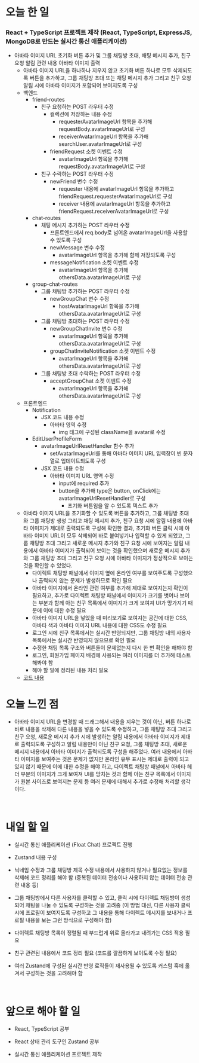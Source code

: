 # 오늘 한 일

### React + TypeScript 프로젝트 제작 (React, TypeScript, ExpressJS, MongoDB로 만드는 실시간 통신 애플리케이션)

- 아바타 이미지 URL 초기화 버튼 추가 및 그룹 채팅방 초대, 채팅 메시지 추가, 친구 요청 알림 관련 내용 아바타 이미지 출력
  - 아바타 이미지 URL을 하나하나 지우지 않고 초기화 버튼 하나로 모두 삭제되도록 버튼을 추가하고, 그룹 채팅방 초대 또는 채팅 메시지 추가 그리고 친구 요청 알림 시에 아바타 이미지가 포함되어 보여지도록 구성
  - 백엔드
    - friend-routes
      - 친구 요청하는 POST 라우터 수정
        - 컬렉션에 저장하는 내용 수정
          - requesterAvatarImageUrl 항목을 추가해 requestBody.avatarImageUrl로 구성
          - receiverAvatarImageUrl 항목을 추가해 searchUser.avatarImageUrl로 구성
        - friendRequest 소켓 이벤트 수정
          - avatarImageUrl 항목을 추가해 requestBody.avatarImageUrl로 구성
      - 친구 수락하는 POST 라우터 수정
        - newFriend 변수 수정
          - requester 내용에 avatarImageUrl 항목을 추가하고 friendRequest.requesterAvatarImageUrl로 구성
          - receiver 내용에 avatarImageUrl 항목을 추가하고 friendRequest.receiverAvatarImageUrl로 구성
    - chat-routes
      - 채팅 메시지 추가하는 POST 라우터 수정
        - 프론트엔드에서 req.body로 넘어온 avatarImageUrl을 사용할 수 있도록 구성
        - newMessage 변수 수정
          - avatarImageUrl 항목을 추가해 함께 저장되도록 구성
        - messageNotification 소켓 이벤트 수정
          - avatarImageUrl 항목을 추가해 othersData.avatarImageUrl로 구성
    - group-chat-routes
      - 그룹 채팅방 추가하는 POST 라우터 수정
        - newGroupChat 변수 수정
          - hostAvatarImageUrl 항목을 추가해 othersData.avatarImageUrl로 구성
      - 그룹 채팅방 초대하는 POST 라우터 수정
        - newGroupChatInvite 변수 수정
          - avatarImageUrl 항목을 추가해 othersData.avatarImageUrl로 구성
        - groupChatInviteNotification 소켓 이벤트 수정
          - avatarImageUrl 항목을 추가해 othersData.avatarImageUrl로 구성
      - 그룹 채팅방 초대 수락하는 POST 라우터 수정
        - acceptGroupChat 소켓 이벤트 수정
          - avatarImageUrl 항목을 추가해 othersData.avatarImageUrl로 구성
  - 프론트엔드
    - Notification
      - JSX 코드 내용 수정
        - 아바타 영역 수정
          - img 태그에 구성된 className을 avatar로 수정
    - EditUserProfileForm
      - avatarImageUrlResetHandler 함수 추가
        - setAvatarImageUrl를 통해 아바타 이미지 URL 입력창이 빈 문자열로 업데이트되도록 구성
      - JSX 코드 내용 수정
        - 아바타 이미지 URL 영역 수정
          - input에 required 추가
          - button을 추가해 type은 button, onClick에는 avatarImageUrlResetHandler로 구성
            - 초기화 버튼임을 알 수 있도록 텍스트 추가
  - 아바타 이미지 URL을 초기화할 수 있도록 버튼을 추가하고, 그룹 채팅방 초대와 그룹 채팅방 생성 그리고 채팅 메시지 추가, 친구 요청 시에 알림 내용에 아바타 이미지가 제대로 출력되도록 구성해 확인한 결과, 초기화 버튼 클릭 시에 아바타 이미지 URL이 모두 삭제되어 바로 붙여넣기나 입력할 수 있게 되었고, 그룹 채팅방 초대 그리고 새로운 메시지 추가와 친구 요청 시에 보여지는 알림 내용에서 아바타 이미지가 출력되어 보이는 것을 확인했으며 새로운 메시지 추가와 그룹 채팅방 초대 그리고 친구 요청 시에 아바타 이미지가 정상적으로 보이는 것을 확인할 수 있었다.
    - 다이렉트 채팅방 패널에서 이미지 옆에 온라인 여부를 보여주도록 구성했으나 출력되지 않는 문제가 발생하므로 확인 필요
    - 아바타 이미지에서 온라인 관련 여부를 추가해 제대로 보여지는지 확인이 필요하고, 추가로 다이렉트 채팅방 패널에서 이미지가 크기를 벗어나 보이는 부분과 함께 아는 친구 목록에서 이미지가 크게 보여져 UI가 망가지기 때문에 이에 대한 수정 필요
    - 아바타 이미지 URL을 넣었을 때 미리보기로 보여지는 공간에 대한 CSS, 아바타 색과 아바타 이미지 URL 내용에 대한 CSS도 수정 필요
    - 로그인 시에 친구 목록에서는 실시간 반영되지만, 그룹 채팅방 내의 사용자 목록에서는 실시간 반영되지 않으므로 확인 필요
    - 수정한 채팅 목록 구조와 버튼들이 문제없는지 다시 한 번 확인을 해봐야 함
    - 로그인, 회원가입 페이지 배경에 사용되는 여러 이미지를 더 추가해 테스트해봐야 함
    - 해야 할 일에 정리된 내용 처리 필요
  - [코드 내용](https://github.com/jeongsangtae/float-chat/commit/dca2af4c58917ed9fd841443978b5d461ebd78dc)

# 오늘 느낀 점

- 아바타 이미지 URL을 변경할 때 드래그해서 내용을 지우는 것이 아닌, 버튼 하나로 바로 내용을 삭제해 다른 내용을 넣을 수 있도록 수정하고, 그룹 채팅방 초대 그리고 친구 요청, 새로운 메시지 추가 시에 발생하는 알림 내용에서 아바타 이미지가 제대로 출력되도록 구성하고 알림 내용만이 아닌 친구 요청, 그룹 채팅방 초대, 새로운 메시지 내용에서 아바타 이미지가 출력되도록 구성을 해주었다. 여러 내용에서 아바타 이미지를 보여주는 것은 문제가 없지만 온라인 유무 표시는 제대로 출력이 되고 있지 않기 때문에 이에 대한 수정을 해야 하고, 다이렉트 채팅방 패널에서 아바타 헤더 부분의 이미지가 크게 보여져 UI를 망치는 것과 함께 아는 친구 목록에서 이미지가 원본 사이즈로 보여지는 문제 등 여러 문제에 대해서 추가로 수정해 처리할 생각이다.

<br />

# 내일 할 일

- 실시간 통신 애플리케이션 (Float Chat) 프로젝트 진행

- Zustand 내용 구성

- 닉네임 수정과 그룹 채팅방 제목 수정 내용에서 사용하지 않거나 필요없는 정보를 삭제해 코드 정리를 해야 함 (중복된 데이터 전송이나 사용하지 않는 데이터 전송 관련 내용 등)

- 그룹 채팅방에서 다른 사용자를 클릭할 수 있고, 클릭 시에 다이렉트 채팅방이 생성되어 채팅을 나눌 수 있도록 구성하는 것을 고려중 (이 방법 대신, 다른 사용자 클릭 시에 프로필이 보여지도록 구성하고 그 내용을 통해 다이렉트 메시지를 보내거나 프로필 내용을 보는 그런 방식으로 구성해야 함)

- 다이렉트 채팅방 목록이 정렬될 때 부드럽게 위로 올라가고 내려가는 CSS 적용 필요

- 친구 관련된 내용에서 코드 정리 필요 (코드를 깔끔하게 보이도록 수정 필요)

- 여러 Zustand에 구성된 실시간 반영 로직들이 재사용될 수 있도록 커스텀 훅에 옮겨서 구성하는 것을 고려해야 함

<br />

# 앞으로 해야 할 일

- React, TypeScript 공부

- React 상태 관리 도구인 Zustand 공부

- 실시간 통신 애플리케이션 프로젝트 제작
